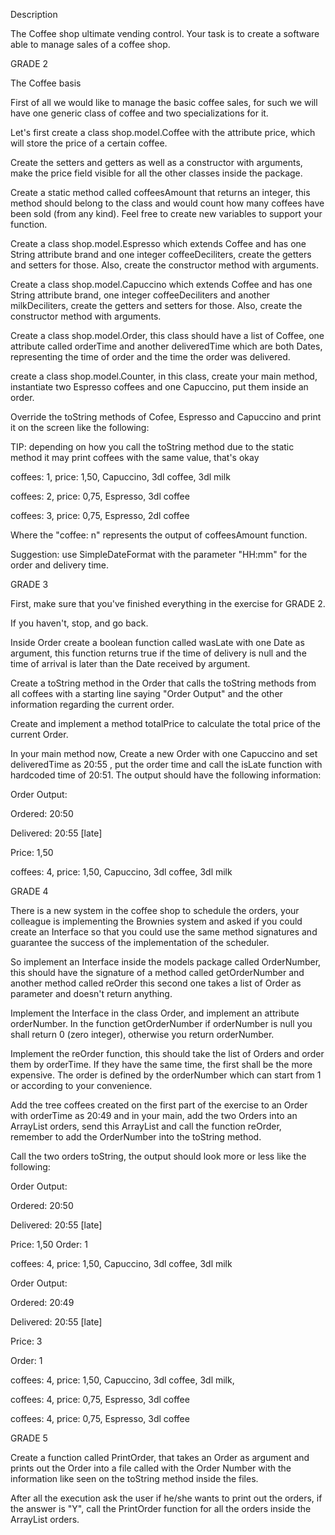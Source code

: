 Description

The Coffee shop ultimate vending control.
Your task is to create a software able to manage sales of a coffee shop.

GRADE 2

The Coffee basis

First of all we would like to manage the basic coffee sales, for such we will have one generic class of coffee and two specializations for it.

Let's first create a class shop.model.Coffee with the attribute price, which will store the price of a certain coffee.

Create the setters and getters as well as a constructor with arguments, make the price field visible for all the other classes inside the package.

Create a static method called coffeesAmount that returns an integer, this method should belong to the class and would count how many coffees have been sold (from any kind). Feel free to create new variables to support your function.

Create a class shop.model.Espresso which extends Coffee and has one String attribute brand and one integer coffeeDeciliters, create the getters and setters for those. Also, create the constructor method with arguments.

Create a class shop.model.Capuccino which extends Coffee and has one String attribute brand, one integer coffeeDeciliters and another milkDeciliters, create the getters and setters for those. Also, create the constructor method with arguments.

Create a class shop.model.Order, this class should have a list of Coffee, one attribute called orderTime and another deliveredTime which are both Dates, representing the time of order and the time the order was delivered.

create a class shop.model.Counter, in this class, create your main method, instantiate two Espresso coffees and one Capuccino, put them inside an order.

Override the toString methods of Cofee, Espresso and Capuccino and print it on the screen like the following:

TIP: depending on how you call the toString method due to the static method it may print coffees with the same value, that's okay


coffees: 1, price: 1,50, Capuccino, 3dl coffee, 3dl milk

coffees: 2, price: 0,75, Espresso, 3dl coffee

coffees: 3, price: 0,75, Espresso, 2dl coffee

Where the "coffee: n" represents the output of coffeesAmount function.

Suggestion: use SimpleDateFormat with the parameter "HH:mm" for the order and delivery time.

GRADE 3

First, make sure that you've finished everything in the exercise for GRADE 2.

If you haven't, stop, and go back.
 

Inside Order create a boolean function called wasLate with one Date as argument, this function returns true if the time of delivery is null and the time of arrival is later than the Date received by argument.

Create a toString method in the Order that calls the toString methods from all coffees with a starting line saying "Order Output" and the other information regarding the current order.

Create and implement a method totalPrice to calculate the total price of the current Order.

In your main method now, Create a new Order with one Capuccino and set deliveredTime as 20:55 , put the order time and call the isLate function with hardcoded time of 20:51. The output should have the following information:

Order Output:

Ordered: 20:50

Delivered: 20:55 [late]

Price: 1,50

coffees: 4,  price: 1,50, Capuccino, 3dl coffee, 3dl milk

GRADE 4

There is a new system in the coffee shop to schedule the orders, your colleague is implementing the Brownies system and asked if you could create an Interface so that you could use the same method signatures and guarantee the success of the implementation of the scheduler.

So implement an Interface inside the models package called OrderNumber, this should have the signature of a method called getOrderNumber and another method called reOrder this second one takes a list of Order as parameter and doesn't return anything.

Implement the Interface in the class Order, and implement an attribute orderNumber. In the function getOrderNumber if orderNumber is null you shall return 0 (zero integer), otherwise you return orderNumber.

Implement the reOrder function, this should take the list of Orders and order them by orderTime. If they have the same time, the first shall be the more expensive. The order is defined by the orderNumber which can start from 1 or according to your convenience.

Add the tree coffees created on the first part of the exercise to an Order with orderTime as 20:49 and in your main, add the two Orders into an ArrayList orders, send this ArrayList and call the function reOrder, remember to add the OrderNumber into the toString method.

Call the two orders toString, the output should look more or less like the following:

Order Output:

Ordered: 20:50

Delivered: 20:55 [late]

Price: 1,50
Order: 1

coffees: 4, price: 1,50, Capuccino, 3dl coffee, 3dl milk

Order Output:

Ordered: 20:49

Delivered: 20:55 [late]

Price: 3

Order: 1

coffees: 4, price: 1,50, Capuccino, 3dl coffee, 3dl milk,  

coffees: 4, price: 0,75, Espresso, 3dl coffee

coffees: 4, price: 0,75, Espresso, 3dl coffee

GRADE 5

Create a function called PrintOrder, that takes an Order as argument and prints out the Order into a file called with the Order Number with the information like seen on the toString method inside the files.

After all the execution ask the user if he/she wants to print out the orders, if the answer is "Y", call the PrintOrder function for all the orders inside the ArrayList orders.

